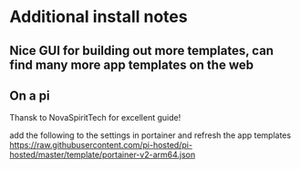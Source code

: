 
# Additional install notes 

## Nice GUI for building out more templates, can find many more app templates on the web

## On a pi
Thansk to NovaSpiritTech for excellent guide!

add the following to the settings in portainer and refresh the app templates
https://raw.githubusercontent.com/pi-hosted/pi-hosted/master/template/portainer-v2-arm64.json


